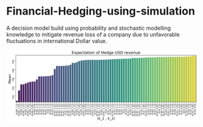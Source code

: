 # Financial-Hedging-using-simulation
A decision model build using probability and stochastic modelling knowledge to mitigate revenue loss of a company due to unfavorable fluctuations in international Dollar value.

![](Images/Mean.png)
